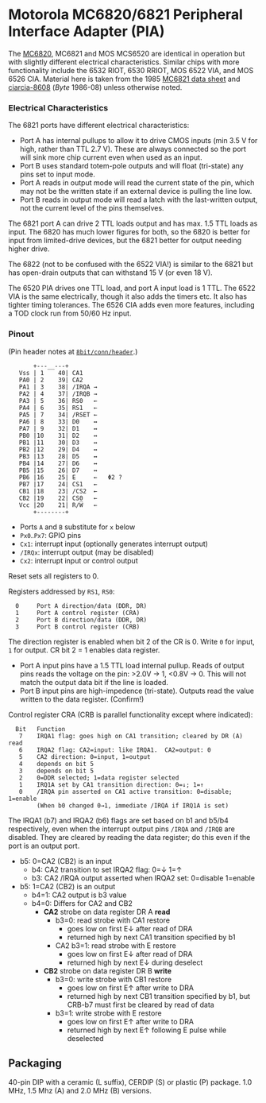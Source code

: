 Motorola MC6820/6821 Peripheral Interface Adapter (PIA)
=======================================================

The [MC6820], MC6821 and MOS MCS6520 are identical in operation but
with slightly different electrical characteristics. Similar chips with
more functionality include the 6532 RIOT, 6530 RRIOT, MOS 6522 VIA,
and MOS 6526 CIA. Material here is taken from the 1985 [MC6821 data
sheet][data] and [ciarcia-8608][] (_Byte_ 1986-08) unless otherwise
noted.

### Electrical Characteristics

The 6821 ports have different electrical characteristics:
- Port A has internal pullups to allow it to drive CMOS inputs (min
  3.5 V for high, rather than TTL 2.7 V). These are always connected
  so the port will sink more chip current even when used as an input.
- Port B uses standard totem-pole outputs and will float (tri-state)
  any pins set to input mode.
- Port A reads in output mode will read the current state of the pin,
  which may not be the written state if an external device is pulling
  the line low.
- Port B reads in output mode will read a latch with the last-written
  output, not the current level of the pins themselves.

The 6821 port A can drive 2 TTL loads output and has max. 1.5 TTL
loads as input. The 6820 has much lower figures for both, so the 6820
is better for input from limited-drive devices, but the 6821 better
for output needing higher drive.

The 6822 (not to be confused with the 6522 VIA!) is similar to the 6821
but has open-drain outputs that can withstand 15 V (or even 18 V).

The 6520 PIA drives one TTL load, and port A input load is 1 TTL. The
6522 VIA is the same electrically, though it also adds the timers etc.
It also has tighter timing tolerances. The 6526 CIA adds even more
features, including a TOD clock run from 50/60 Hz input.

### Pinout

(Pin header notes at [`8bit/conn/header`](../8bit/conn/header.md).)

           +---__---+
       Vss | 1    40| CA1
       PA0 | 2    39| CA2
       PA1 | 3    38| /IRQA →
       PA2 | 4    37| /IRQB →
       PA3 | 5    36| RS0   ←
       PA4 | 6    35| RS1   ←
       PA5 | 7    34| /RSET ←
       PA6 | 8    33| D0    ↔
       PA7 | 9    32| D1    ↔
       PB0 |10    31| D2    ↔
       PB1 |11    30| D3    ↔
       PB2 |12    29| D4    ↔
       PB3 |13    28| D5    ↔
       PB4 |14    27| D6    ↔
       PB5 |15    26| D7    ↔
       PB6 |16    25| E     ←   Φ2 ?
       PB7 |17    24| CS1   ←
       CB1 |18    23| /CS2  ←
       CB2 |19    22| CS0   ←
       Vcc |20    21| R/W̅   ←
           +--------+

- Ports `A` and `B` substitute for `x` below
- `Px0‥Px7`: GPIO pins
- `Cx1`: interrupt input (optionally generates interrupt output)
- `/IRQx`: interrupt output (may be disabled)
- `Cx2`: interrupt input or control output

Reset sets all registers to 0.

Registers addressed by `RS1`, `RS0`:

      0     Port A direction/data (DDR, DR)
      1     Port A control register (CRA)
      2     Port B direction/data (DDR, DR)
      3     Port B control register (CRB)

The direction register is enabled when bit 2 of the CR is 0. Write `0`
for input, `1` for output. CR bit 2 = 1 enables data register.
- Port A input pins have a 1.5 TTL load internal pullup. Reads of
  output pins reads the voltage on the pin: >2.0V → 1, <0.8V → 0. This
  will not match the output data bit if the line is loaded.
- Port B input pins are high-impedence (tri-state). Outputs read the
  value written to the data register. (Confirm!)

Control register CRA (CRB is parallel functionality except where indicated):

      Bit   Function
       7    IRQA1 flag: goes high on CA1 transition; cleared by DR (A) read
       6    IRQA2 flag: CA2=input: like IRQA1.  CA2=output: 0
       5    CA2 direction: 0=input, 1=output
       4    depends on bit 5
       3    depends on bit 5
       2    0=DDR selected; 1=data register selected
       1    IRQ1A set by CA1 transition direction: 0=↓; 1=↑
       0    /IRQA pin asserted on CA1 active transition: 0=disable; 1=enable
            (When b0 changed 0→1, immediate /IRQA if IRQ1A is set)

The IRQA1 (b7) and IRQA2 (b6) flags are set based on b1 and b5/b4
respectively, even when the interrupt output pins `/IRQA` and `/IRQB`
are disabled. They are cleared by reading the data register; do this
even if the port is an output port.

- b5: 0=CA2 (CB2) is an input
  - b4: CA2 transition to set IRQA2 flag: 0=↓ 1=↑
  - b3: CA2 /IRQA output asserted when IRQA2 set: 0=disable 1=enable
- b5: 1=CA2 (CB2) is an output
  - b4=1: CA2 output is b3 value
  - b4=0: Differs for CA2 and CB2
    - __CA2__ strobe on data register DR A __read__
      - b3=0: read strobe with CA1 restore
        - goes low on first E↓ after read of DRA
        - returned high by next CA1 transition specified by b1
      - CA2 b3=1: read strobe with E restore
        - goes low on first E↓ after read of DRA
        - returned high by next E↓ during deselect
    - __CB2__ strobe on data register DR B __write__
      - b3=0: write strobe with CB1 restore
        - goes low on first E↑ after write to DRA
        - returned high by next CB1 transition specified by b1,
          but CRB-b7 must first be cleared by read of data
      - b3=1: write strobe with E restore
        - goes low on first E↑ after write to DRA
        - returned high by next E↑ following E pulse while deselected


Packaging
---------

40-pin DIP with a ceramic (L suffix), CERDIP (S) or plastic (P)
package. 1.0 MHz, 1.5 Mhz (A) and 2.0 MHz (B) versions.



<!-------------------------------------------------------------------->
[MC6820]: https://en.wikipedia.org/wiki/Peripheral_Interface_Adapter
[ciarcia-8608]: https://archive.org/details/eu_BYTE-1986-08_OCR/page/n112/mode/1up
[data]: https://embed.widencdn.net/pdf/plus/rocelec/j3bd72akh4/RE_DSHEET_MC6821-A21-B21_REI.pdf?u=5oefqw
